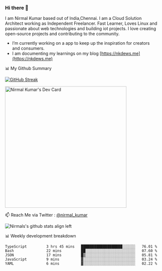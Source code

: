 ### Hi there 👋

 I am Nirmal Kumar based out of India,Chennai. I am a Cloud Solution Architect working as Independent Freelancer. Fast Learner, Loves Linux and passionate about web technologies and building iot projects. I love creating open-source projects and contributing to the community.

- I’m currently working on a app to keep up the inspiration for creators and consumers.
- I am documenting my learnings on my blog [https://nkdews.me](https://nkdews.me)


📊 My Github Summary

[![GitHub Streak](https://github-readme-streak-stats.herokuapp.com?user=nk-gears&theme=dark&hide_border=true&date_format=M%20j%5B%2C%20Y%5D)](https://git.io/streak-stats)

<a href="https://app.daily.dev/nirmal_kumar"><img src="https://api.daily.dev/devcards/a16cfcf02d384b16b41de71ce4d1d811.png?r=8ve" width="400" alt="Nirmal Kumar's Dev Card"/></a>

📫 Reach Me via  Twitter : [@nirmal_kumar](https://twitter.com/nirmal_kumar)

![Nirmals's github stats align left](https://github-readme-stats.vercel.app/api?username=nk-gears&show_icons=true)


📊 Weekly development breakdown

<!--START_SECTION:waka-->

```text
TypeScript         3 hrs 45 mins   ███████████████████░░░░░░   76.01 %
Bash               22 mins         ██░░░░░░░░░░░░░░░░░░░░░░░   07.60 %
JSON               17 mins         █▒░░░░░░░░░░░░░░░░░░░░░░░   05.81 %
JavaScript         9 mins          ▓░░░░░░░░░░░░░░░░░░░░░░░░   03.24 %
YAML               6 mins          ▓░░░░░░░░░░░░░░░░░░░░░░░░   02.22 %
```

<!--END_SECTION:waka-->


